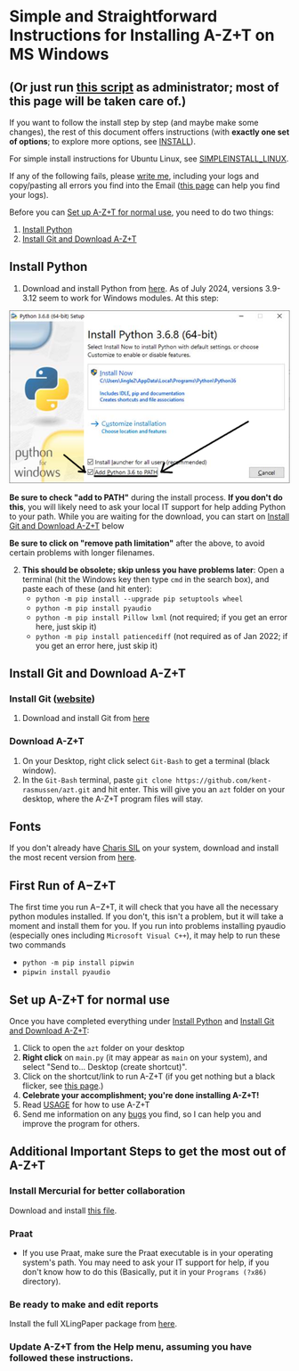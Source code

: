 # Simple and Straightforward Instructions for Installing A-Z+T on MS Windows
## (Or just run [this script](../installfiles/RunMeAsAdmin-RightClick-toInstall.bat?raw=true) as administrator; most of this page will be taken care of.)
If you want to follow the install step by step (and maybe make some changes), the rest of this document offers instructions (with **exactly one set of options**; to explore more options, see [INSTALL](INSTALL.md)).

For simple install instructions for Ubuntu Linux, see [SIMPLEINSTALL_LINUX](SIMPLEINSTALL_LINUX.md).

If any of the following fails, please [write me](BUGS.md), including your logs and copy/pasting all errors you find into the Email ([this page](FINDERRORLOGS.md) can help you find your logs).

Before you can [Set up A-Z+T for normal use](#set-up-azt-for-normal-use), you need to do two things:
1. [Install Python](#install-python)
2. [Install Git and Download A-Z+T](#install-git-and-download-azt)

## Install Python
1. Download and install Python from [here](https://www.python.org/ftp/python/3.12.4/python-3.12.4-amd64.exe). As of July 2024, versions 3.9-3.12 seem to work for Windows modules. At this step:

![Add Python to Path](images/Python_path.png "Add Python to Path")

**Be sure to check "add to PATH"** during the install process. **If you don't do this**, you will likely need to ask your local IT support for help adding Python to your path. While you are waiting for the download, you can start on [Install Git and Download A-Z+T](#install-git-and-download-azt) below

**Be sure to click on "remove path limitation"** after the above, to avoid certain problems with longer filenames.

2. **This should be obsolete; skip unless you have problems later**: Open a terminal (hit the Windows key then type `cmd` in the search box), and paste each of these (and hit enter):
    - `python -m pip install --upgrade pip setuptools wheel`
    - `python -m pip install pyaudio`
    - `python -m pip install Pillow lxml` (not required; if you get an error here, just skip it)
    - `python -m pip install patiencediff` (not required as of Jan 2022; if you get an error here, just skip it)

## Install Git and Download A-Z+T

### Install Git ([website](https://git-scm.com/download/win))
1. Download and install Git from [here](https://github.com/git-for-windows/git/releases/download/v2.33.0.windows.2/Git-2.33.0.2-64-bit.exe)

### Download A-Z+T
1. On your Desktop, right click select `Git-Bash` to get a terminal (black window).
2. In the `Git-Bash` terminal, paste `git clone https://github.com/kent-rasmussen/azt.git` and hit enter. This will give you an `azt` folder on your desktop, where the A-Z+T program files will stay.

## Fonts
If you don't already have [Charis SIL](https://software.sil.org/charis/) on your system, download and install the most recent version from [here](https://software.sil.org/downloads/r/charis/CharisSIL-6.001.zip).

## First Run of A−Z+T
The first time you run A−Z+T, it will check that you have all the necessary python modules installed. If you don't, this isn't a problem, but it will take a moment and install them for you. If you run into problems installing pyaudio (especially ones including `Microsoft Visual C++`), it may help to run these two commands
- `python -m pip install pipwin`
- `pipwin install pyaudio`

## Set up A-Z+T for normal use
Once you have completed everything under [Install Python](#install-python) and [Install Git and Download A-Z+T](#install-git-and-download-azt):
1. Click to open the `azt` folder on your desktop
2. **Right click** on `main.py` (it may appear as `main` on your system), and select "Send to... Desktop (create shortcut)".
3. Click on the shortcut/link to run A-Z+T (if you get nothing but a black flicker, see [this page](INSTALL_PROBLEMS.md).)
4. **Celebrate your accomplishment; you're done installing A-Z+T!**
5. Read [USAGE](USAGE.md) for how to use A-Z+T
6. Send me information on any [bugs](BUGS.md) you find, so I can help you and improve the program for others.

## Additional Important Steps to get the most out of A-Z+T

### Install Mercurial for better collaboration
Download and install [this file](https://www.mercurial-scm.org/release/windows/Mercurial-6.0-x64.exe).

### Praat
- If you use Praat, make sure the Praat executable is in your operating system's path. You may need to ask your IT support for help, if you don't know how to do this (Basically, put it in your `Programs (?x86)` directory).

### Be ready to make and edit reports
Install the full XLingPaper package from [here](https://software.sil.org/downloads/r/xlingpaper/XLingPaper3-10-1XXEPersonalEditionFullSetup.exe).

### Update A-Z+T from the Help menu, assuming you have followed these instructions.
